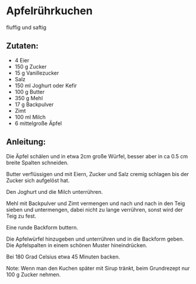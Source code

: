 Apfelrührkuchen
===
fluffig und saftig

Zutaten:
---
- 4  Eier
- 150 g Zucker
- 15 g Vanillezucker
-   Salz
- 150 ml Joghurt oder Kefir
- 100 g Butter
- 350 g Mehl
- 17 g Backpulver
-   Zimt
- 100 ml Milch
- 6  mittelgroße Äpfel

Anleitung:
---
Die Äpfel schälen und in etwa 2cm große Würfel, besser aber in ca 0.5 cm breite Spalten schneiden.

Butter verflüssigen und mit Eiern, Zucker und Salz cremig schlagen bis der Zucker sich aufgelöst hat.

Den Joghurt und die Milch unterrühren.

Mehl mit Backpulver und Zimt vermengen und nach und nach in den Teig sieben und untermengen, dabei nicht zu lange verrühren, sonst wird der Teig zu fest.

Eine runde Backform buttern.

Die Apfelwürfel hinzugeben und unterrühren und in die Backform geben. Die Apfelspalten in einem schönen Muster hineindrücken.

Bei 180 Grad Celsius etwa 45 Minuten backen.

Note: Wenn man den Kuchen später mit Sirup tränkt, beim Grundrezept nur 100 g Zucker nehmen.